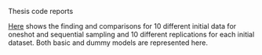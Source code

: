 Thesis code reports

[Here](ComparisonResults_WRep.html) shows the finding and comparisons for 10 different initial data for oneshot and sequential sampling and 10 different replications for each initial dataset. Both basic and dummy models are represented here.
